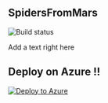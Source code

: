 ## SpidersFromMars

![Build status](http://win-kbjv8rpni24:8080/tfs/DefaultCollection/_apis/public/build/definitions/7460e9e9-10af-4c4d-8f9c-da2874a5040d/1/badge)

Add a text right here

## Deploy on Azure  !!
 [![Deploy to Azure](https://azuredeploy.net/deploybutton.png)](https://azuredeploy.net/)  

